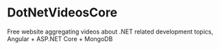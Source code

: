 # DotNetVideosCore
Free website aggregating videos about .NET related development topics, Angular + ASP.NET Core + MongoDB
